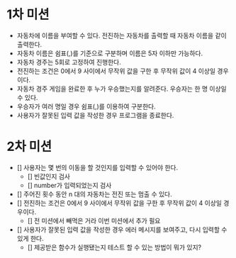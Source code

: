 # 1차 미션

- 자동차에 이름을 부여할 수 있다. 전진하는 자동차를 출력할 때 자동차 이름을 같이 출력한다.
- 자동차 이름은 쉼표(,)를 기준으로 구분하며 이름은 5자 이하만 가능하다.
- 자동차 경주는 5회로 고정하여 진행한다.
- 전진하는 조건은 0에서 9 사이에서 무작위 값을 구한 후 무작위 값이 4 이상일 경우이다.
- 자동차 경주 게임을 완료한 후 누가 우승했는지를 알려준다. 우승자는 한 명 이상일 수 있다.
- 우승자가 여러 명일 경우 쉼표(,)를 이용하여 구분한다.
- 사용자가 잘못된 입력 값을 작성한 경우 프로그램을 종료한다.

# 2차 미션

- [] 사용자는 몇 번의 이동을 할 것인지를 입력할 수 있어야 한다.
  - [] 빈값인지 검사
  - [] number가 입력되었는지 검사
- [] 주어진 횟수 동안 n 대의 자동차는 전진 또는 멈출 수 있다.
- [] 전진하는 조건은 0에서 9 사이에서 무작위 값을 구한 후 무작위 값이 4 이상일 경우이다.
  - [] 전 미션에서 빼먹은 거라 이번 미션에서 추가 필요
- [] 사용자가 잘못된 입력 값을 작성한 경우 에러 메시지를 보여주고, 다시 입력할 수 있게 한다.
  - [] 제공받은 함수가 실행됐는지 테스트 할 수 있는 방법이 뭐가 있지?
